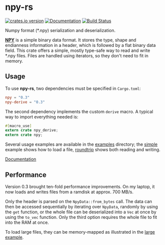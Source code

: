 
# npy-rs
[![crates.io version](https://img.shields.io/crates/v/npy.svg)](https://crates.io/crates/npy) [![Documentation](https://docs.rs/npy/badge.svg)](https://docs.rs/npy/) [![Build Status](https://travis-ci.org/potocpav/npy-rs.svg?branch=master)](https://travis-ci.org/potocpav/npy-rs)

Numpy format (*.npy) serialization and deserialization.

<!-- [![Build Status](xxx)](xxx) -->


[**NPY**](https://docs.scipy.org/doc/numpy-dev/neps/npy-format.html) is a simple binary data format.
It stores the type, shape and endianness information in a header,
which is followed by a flat binary data field. This crate offers a simple, mostly type-safe way to
read and write *.npy files. Files are handled using iterators, so they don't need to fit in memory.

## Usage

To use **npy-rs**, two dependencies must be specified in `Cargo.toml`:

```toml
npy = "0.3"
npy-derive = "0.3"
```

The second dependency implements the custom `derive` macro. A typical way to import everything needed is:

```rust
#[macro_use]
extern crate npy_derive;
extern crate npy;
```

Several usage examples are available in the [examples](examples) directory; the [simple](examples/simple.rs) example shows how to load a file, [roundtrip](examples/roundtrip.rs) shows both reading and writing.

[Documentation](https://docs.rs/npy/)

## Performance

Version 0.3 brought ten-fold performance improvements. On my laptop, it now loads and writes files from a ramdisk at approx. 700 MB/s.

Only the header is parsed on the `NpyData::from_bytes` call. The data can then be accessed sequentially by iterating over `NpyData`, randomly by using the `get` function, or the whole file can be deserialized into a `Vec` at once by using the `to_vec` function. Only the third option requires the whole file to fit into the RAM at once.

To load large files, they can be memory-mapped as illustrated in the [large example](examples/large.rs).
